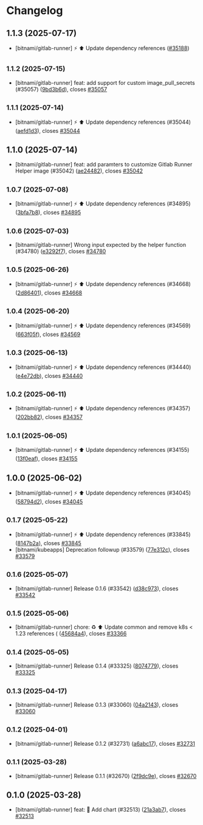# Changelog

## 1.1.3 (2025-07-17)

* [bitnami/gitlab-runner] :zap: :arrow_up: Update dependency references ([#35188](https://github.com/bitnami/charts/pull/35188))

## <small>1.1.2 (2025-07-15)</small>

* [bitnami/gitlab-runner] feat: add support for custom image_pull_secrets (#35057) ([9bd3b6d](https://github.com/bitnami/charts/commit/9bd3b6dd43f4592803bb09521311cef324e8d230)), closes [#35057](https://github.com/bitnami/charts/issues/35057)

## <small>1.1.1 (2025-07-14)</small>

* [bitnami/gitlab-runner] :zap: :arrow_up: Update dependency references (#35044) ([aefd1d3](https://github.com/bitnami/charts/commit/aefd1d325ab30175d292ef24b86b04715a6fab28)), closes [#35044](https://github.com/bitnami/charts/issues/35044)

## 1.1.0 (2025-07-14)

* [bitnami/gitlab-runner] feat: add paramters to customize Gitlab Runner Helper image (#35042) ([ae24482](https://github.com/bitnami/charts/commit/ae244829471a787b754f6ab75f2d3355d7288c88)), closes [#35042](https://github.com/bitnami/charts/issues/35042)

## <small>1.0.7 (2025-07-08)</small>

* [bitnami/gitlab-runner] :zap: :arrow_up: Update dependency references (#34895) ([3bfa7b8](https://github.com/bitnami/charts/commit/3bfa7b8876c1948f78f4a72958d4790a6c4cf29a)), closes [#34895](https://github.com/bitnami/charts/issues/34895)

## <small>1.0.6 (2025-07-03)</small>

* [bitnami/gitlab-runner] Wrong input expected by the helper function (#34780) ([e3292f7](https://github.com/bitnami/charts/commit/e3292f7012ac086a8a3a66075e57b6bb5480ea96)), closes [#34780](https://github.com/bitnami/charts/issues/34780)

## <small>1.0.5 (2025-06-26)</small>

* [bitnami/gitlab-runner] :zap: :arrow_up: Update dependency references (#34668) ([2d86401](https://github.com/bitnami/charts/commit/2d8640184cfaf9e3d3ab34ef7230c1f2ad425d3b)), closes [#34668](https://github.com/bitnami/charts/issues/34668)

## <small>1.0.4 (2025-06-20)</small>

* [bitnami/gitlab-runner] :zap: :arrow_up: Update dependency references (#34569) ([663f05f](https://github.com/bitnami/charts/commit/663f05f4b508adda31123edf41dd734e41c889ba)), closes [#34569](https://github.com/bitnami/charts/issues/34569)

## <small>1.0.3 (2025-06-13)</small>

* [bitnami/gitlab-runner] :zap: :arrow_up: Update dependency references (#34440) ([e4e72db](https://github.com/bitnami/charts/commit/e4e72db9ffb2330098769406157516511361e7fe)), closes [#34440](https://github.com/bitnami/charts/issues/34440)

## <small>1.0.2 (2025-06-11)</small>

* [bitnami/gitlab-runner] :zap: :arrow_up: Update dependency references (#34357) ([202bb82](https://github.com/bitnami/charts/commit/202bb8290d257139b2ec0bd3332d7837b2c6027d)), closes [#34357](https://github.com/bitnami/charts/issues/34357)

## <small>1.0.1 (2025-06-05)</small>

* [bitnami/gitlab-runner] :zap: :arrow_up: Update dependency references (#34155) ([13f0eaf](https://github.com/bitnami/charts/commit/13f0eaf9476602ca3fe6335ea1014a444d5d5833)), closes [#34155](https://github.com/bitnami/charts/issues/34155)

## 1.0.0 (2025-06-02)

* [bitnami/gitlab-runner] :zap: :arrow_up: Update dependency references (#34045) ([58794d2](https://github.com/bitnami/charts/commit/58794d2eadac025a4a42b16286c34f2931467968)), closes [#34045](https://github.com/bitnami/charts/issues/34045)

## <small>0.1.7 (2025-05-22)</small>

* [bitnami/gitlab-runner] :zap: :arrow_up: Update dependency references (#33845) ([8147b2a](https://github.com/bitnami/charts/commit/8147b2ace9eae464b8199b94526e8e005ec37a2f)), closes [#33845](https://github.com/bitnami/charts/issues/33845)
* [bitnami/kubeapps] Deprecation followup (#33579) ([77e312c](https://github.com/bitnami/charts/commit/77e312c1772d4d7c4dc5d3ac0e80f4e452e3a062)), closes [#33579](https://github.com/bitnami/charts/issues/33579)

## <small>0.1.6 (2025-05-07)</small>

* [bitnami/gitlab-runner] Release 0.1.6 (#33542) ([d38c973](https://github.com/bitnami/charts/commit/d38c973e311bc5f4a7680bb4fc1c0ece166d093a)), closes [#33542](https://github.com/bitnami/charts/issues/33542)

## <small>0.1.5 (2025-05-06)</small>

* [bitnami/gitlab-runner] chore: :recycle: :arrow_up: Update common and remove k8s < 1.23 references ( ([45684a4](https://github.com/bitnami/charts/commit/45684a43de8c36d10cf147d332f5205fb3f9e187)), closes [#33366](https://github.com/bitnami/charts/issues/33366)

## <small>0.1.4 (2025-05-05)</small>

* [bitnami/gitlab-runner] Release 0.1.4 (#33325) ([8074779](https://github.com/bitnami/charts/commit/8074779bfb292239e7267b80655026b9c61cb156)), closes [#33325](https://github.com/bitnami/charts/issues/33325)

## <small>0.1.3 (2025-04-17)</small>

* [bitnami/gitlab-runner] Release 0.1.3 (#33060) ([04a2143](https://github.com/bitnami/charts/commit/04a214358e8fde59c68ca709d81f0b0da6b919c0)), closes [#33060](https://github.com/bitnami/charts/issues/33060)

## <small>0.1.2 (2025-04-01)</small>

* [bitnami/gitlab-runner] Release 0.1.2 (#32731) ([a6abc17](https://github.com/bitnami/charts/commit/a6abc177b589876309abf9e31178f769672ed710)), closes [#32731](https://github.com/bitnami/charts/issues/32731)

## <small>0.1.1 (2025-03-28)</small>

* [bitnami/gitlab-runner] Release 0.1.1 (#32670) ([2f9dc9e](https://github.com/bitnami/charts/commit/2f9dc9ee556d69c1a9eee6c7892b30142f07abb7)), closes [#32670](https://github.com/bitnami/charts/issues/32670)

## 0.1.0 (2025-03-28)

* [bitnami/gitlab-runner] feat: :tada: Add chart (#32513) ([21a3ab7](https://github.com/bitnami/charts/commit/21a3ab7fee7556e49d96bef57c0880d2d2d068ed)), closes [#32513](https://github.com/bitnami/charts/issues/32513)
